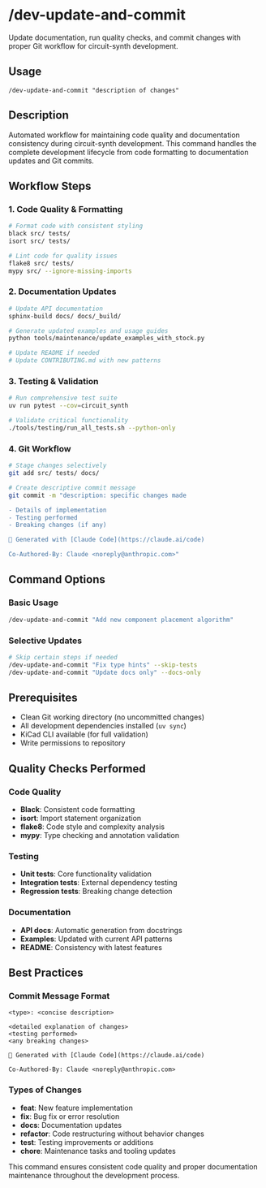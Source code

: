 # /dev-update-and-commit

Update documentation, run quality checks, and commit changes with proper Git workflow for circuit-synth development.

## Usage
```
/dev-update-and-commit "description of changes"
```

## Description
Automated workflow for maintaining code quality and documentation consistency during circuit-synth development. This command handles the complete development lifecycle from code formatting to documentation updates and Git commits.

## Workflow Steps

### 1. Code Quality & Formatting
```bash
# Format code with consistent styling
black src/ tests/
isort src/ tests/

# Lint code for quality issues
flake8 src/ tests/
mypy src/ --ignore-missing-imports
```

### 2. Documentation Updates
```bash
# Update API documentation
sphinx-build docs/ docs/_build/

# Generate updated examples and usage guides
python tools/maintenance/update_examples_with_stock.py

# Update README if needed
# Update CONTRIBUTING.md with new patterns
```

### 3. Testing & Validation
```bash
# Run comprehensive test suite
uv run pytest --cov=circuit_synth

# Validate critical functionality
./tools/testing/run_all_tests.sh --python-only
```

### 4. Git Workflow
```bash
# Stage changes selectively
git add src/ tests/ docs/ 

# Create descriptive commit message
git commit -m "description: specific changes made

- Details of implementation
- Testing performed
- Breaking changes (if any)

🤖 Generated with [Claude Code](https://claude.ai/code)

Co-Authored-By: Claude <noreply@anthropic.com>"
```

## Command Options

### Basic Usage
```bash
/dev-update-and-commit "Add new component placement algorithm"
```

### Selective Updates
```bash
# Skip certain steps if needed
/dev-update-and-commit "Fix type hints" --skip-tests
/dev-update-and-commit "Update docs only" --docs-only
```

## Prerequisites
- Clean Git working directory (no uncommitted changes)
- All development dependencies installed (`uv sync`)
- KiCad CLI available (for full validation)
- Write permissions to repository

## Quality Checks Performed

### Code Quality
- **Black**: Consistent code formatting
- **isort**: Import statement organization
- **flake8**: Code style and complexity analysis
- **mypy**: Type checking and annotation validation

### Testing
- **Unit tests**: Core functionality validation
- **Integration tests**: External dependency testing
- **Regression tests**: Breaking change detection

### Documentation
- **API docs**: Automatic generation from docstrings
- **Examples**: Updated with current API patterns
- **README**: Consistency with latest features

## Best Practices

### Commit Message Format
```
<type>: <concise description>

<detailed explanation of changes>
<testing performed>
<any breaking changes>

🤖 Generated with [Claude Code](https://claude.ai/code)

Co-Authored-By: Claude <noreply@anthropic.com>
```

### Types of Changes
- **feat**: New feature implementation
- **fix**: Bug fix or error resolution
- **docs**: Documentation updates
- **refactor**: Code restructuring without behavior changes
- **test**: Testing improvements or additions
- **chore**: Maintenance tasks and tooling updates

This command ensures consistent code quality and proper documentation maintenance throughout the development process.